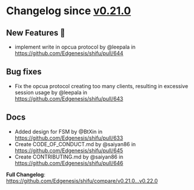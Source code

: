 # Changelog since [v0.21.0](https://github.com/Edgenesis/shifu/releases/tag/v0.21.0)

## New Features 🎉

* <Feature>implement write in opcua protocol by @leepala in https://github.com/Edgenesis/shifu/pull/644

## Bug fixes

* <bug Fix>Fix the opcua protocol creating too many clients, resulting in excessive session usage by @leepala in https://github.com/Edgenesis/shifu/pull/643

## Docs

* Added design for FSM by @BtXin in https://github.com/Edgenesis/shifu/pull/633
* Create CODE_OF_CONDUCT.md by @saiyan86 in https://github.com/Edgenesis/shifu/pull/645
* Create CONTRIBUTING.md by @saiyan86 in https://github.com/Edgenesis/shifu/pull/646


**Full Changelog**: https://github.com/Edgenesis/shifu/compare/v0.21.0...v0.22.0
